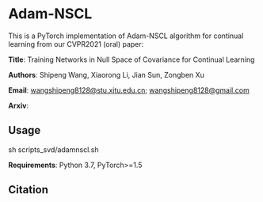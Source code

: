 # Adam-NSCL
This is a PyTorch implementation of Adam-NSCL algorithm for continual learning from our CVPR2021 (oral) paper:

**Title**: Training Networks in Null Space of Covariance for Continual Learning

**Authors**: Shipeng Wang, Xiaorong Li, Jian Sun, Zongben Xu

**Email**: wangshipeng8128@stu.xjtu.edu.cn; wangshipeng8128@gmail.com

**Arxiv**:

Usage
-
sh scripts_svd/adamnscl.sh

**Requirements**: Python 3.7, PyTorch>=1.5

Citation
-
